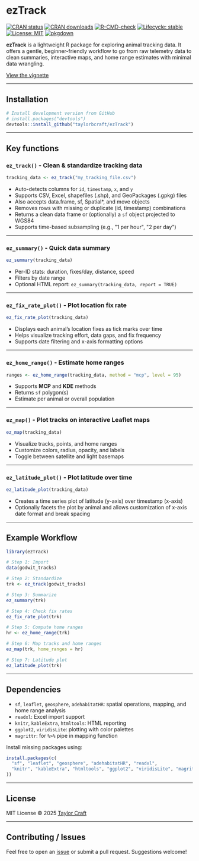# ezTrack

<!-- badges: start -->
[![CRAN status](https://www.r-pkg.org/badges/version/ezTrack)](https://CRAN.R-project.org/package=ezTrack)
[![CRAN downloads](https://cranlogs.r-pkg.org/badges/grand-total/ezTrack)](https://CRAN.R-project.org/package=ezTrack)
[![R-CMD-check](https://github.com/taylorbcraft/ezTrack/actions/workflows/R-CMD-check.yaml/badge.svg)](https://github.com/taylorbcraft/ezTrack/actions/workflows/R-CMD-check.yaml)
[![Lifecycle: stable](https://img.shields.io/badge/lifecycle-stable-brightgreen.svg)](https://lifecycle.r-lib.org/articles/stages.html)
[![License: MIT](https://img.shields.io/badge/License-MIT-yellow.svg)](LICENSE.md)
[![pkgdown](https://img.shields.io/badge/docs-pkgdown-blue.svg)](https://taylorbcraft.github.io/ezTrack/)
<!-- badges: end -->


**ezTrack** is a lightweight R package for exploring animal tracking data. It offers a gentle, beginner-friendly workflow to go from raw telemetry data to clean summaries, interactive maps, and home range estimates with minimal data wrangling.

[View the vignette](https://taylorbcraft.github.io/ezTrack/articles/getting-started.html)

---


## Installation

```r
# Install development version from GitHub
# install.packages("devtools")
devtools::install_github("taylorbcraft/ezTrack")
```

---

## Key functions

### `ez_track()` - Clean & standardize tracking data
```r
tracking_data <- ez_track("my_tracking_file.csv")
```
- Auto-detects columns for `id`, `timestamp`, `x`, and `y`
- Supports CSV, Excel, shapefiles (.shp), and GeoPackages (.gpkg) files
- Also accepts data.frame, sf, Spatial*, and move objects
- Removes rows with missing or duplicate (id, timestamp) combinations
- Returns a clean data frame or (optionally) a `sf` object projected to WGS84
- Supports time-based subsampling (e.g., "1 per hour", "2 per day") 

---

### `ez_summary()` - Quick data summary
```r
ez_summary(tracking_data)
```
- Per-ID stats: duration, fixes/day, distance, speed
- Filters by date range
- Optional HTML report: `ez_summary(tracking_data, report = TRUE)`

---

### `ez_fix_rate_plot()` - Plot location fix rate
```r
ez_fix_rate_plot(tracking_data)
```
- Displays each animal’s location fixes as tick marks over time
- Helps visualize tracking effort, data gaps, and fix frequency
- Supports date filtering and x-axis formatting options
---

### `ez_home_range()` - Estimate home ranges
```r
ranges <- ez_home_range(tracking_data, method = "mcp", level = 95)
```
- Supports **MCP** and **KDE** methods
- Returns `sf` polygon(s)
- Estimate per animal or overall population

---

### `ez_map()` - Plot tracks on interactive Leaflet maps
```r
ez_map(tracking_data)
```
- Visualize tracks, points, and home ranges
- Customize colors, radius, opacity, and labels
- Toggle between satellite and light basemaps

---

### `ez_latitude_plot()` - Plot latitude over time
```r
ez_latitude_plot(tracking_data)
```
- Creates a time series plot of latitude (y-axis) over timestamp (x-axis)
- Optionally facets the plot by animal and allows customization of x-axis date format and break spacing

---

## Example Workflow
```r
library(ezTrack)

# Step 1: Import
data(godwit_tracks)

# Step 2: Standardize
trk <- ez_track(godwit_tracks)

# Step 3: Summarize
ez_summary(trk)

# Step 4: Check fix rates
ez_fix_rate_plot(trk)

# Step 5: Compute home ranges
hr <- ez_home_range(trk)

# Step 6: Map tracks and home ranges
ez_map(trk, home_ranges = hr)

# Step 7: Latitude plot
ez_latitude_plot(trk)
```

---

## Dependencies
- `sf`, `leaflet`, `geosphere`, `adehabitatHR`: spatial operations, mapping, and home range analysis  
- `readxl`: Excel import support  
- `knitr`, `kableExtra`, `htmltools`: HTML reporting  
- `ggplot2`, `viridisLite`: plotting with color palettes  
- `magrittr`: for `%>%` pipe in mapping function  


Install missing packages using:
```r
install.packages(c(
  "sf", "leaflet", "geosphere", "adehabitatHR", "readxl",
  "knitr", "kableExtra", "htmltools", "ggplot2", "viridisLite", "magrittr", "dplyr"
))
```

---

## License
MIT License © 2025 [Taylor Craft](https://github.com/taylorbcraft)

---

## Contributing / Issues
Feel free to open an [issue](https://github.com/taylorbcraft/ezTrack/issues) or submit a pull request. Suggestions welcome!

